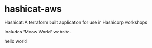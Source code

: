 # hashicat-aws
Hashicat: A terraform built application for use in Hashicorp workshops

Includes "Meow World" website.

hello world

